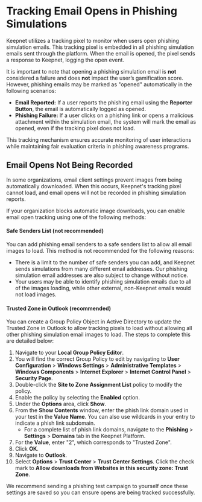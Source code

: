 # Tracking Email Opens in Phishing Simulations

Keepnet utilizes a tracking pixel to monitor when users open phishing simulation emails. This tracking pixel is embedded in all phishing simulation emails sent through the platform. When the email is opened, the pixel sends a response to Keepnet, logging the open event.

It is important to note that opening a phishing simulation email is **not** considered a failure and does **not** impact the user’s gamification score. However, phishing emails may be marked as "opened" automatically in the following scenarios:

* **Email Reported:** If a user reports the phishing email using the **Reporter Button**, the email is automatically logged as opened.
* **Phishing Failure:** If a user clicks on a phishing link or opens a malicious attachment within the simulation email, the system will mark the email as opened, even if the tracking pixel does not load.

This tracking mechanism ensures accurate monitoring of user interactions while maintaining fair evaluation criteria in phishing awareness programs.

## Email Opens Not Being Recorded

In some organizations, email client settings prevent images from being automatically downloaded. When this occurs, Keepnet's tracking pixel cannot load, and email opens will not be recorded in phishing simulation reports.

If your organization blocks automatic image downloads, you can enable email open tracking using one of the following methods:

#### Safe Senders List (not recommended) <a href="#h_01hhzbstr3357bgzfne1837nc5" id="h_01hhzbstr3357bgzfne1837nc5"></a>

You can add phishing email senders to a safe senders list to allow all email images to load. This method is not recommended for the following reasons:

* There is a limit to the number of safe senders you can add, and Keepnet sends simulations from many different email addresses. Our phishing simulation email addresses are also subject to change without notice.&#x20;
* Your users may be able to identify phishing simulation emails due to all of the images loading, while other external, non-Keepnet emails would not load images.&#x20;

#### Trusted Zone in Outlook (recommended) <a href="#h_01hhzbvxf62d5r1rnb2jmpyk5g" id="h_01hhzbvxf62d5r1rnb2jmpyk5g"></a>

You can create a Group Policy Object in Active Directory to update the Trusted Zone in Outlook to allow tracking pixels to load without allowing all other phishing simulation email images to load. The steps to complete this are detailed below:

1. Navigate to your **Local Group Policy Editor**.
2. You will find the correct Group Policy to edit by navigating to **User Configuration** > **Windows Settings** > **Administrative Templates** > **Windows Components** > **Internet Explorer** > **Internet Control Panel** > **Security Page**.
3. Double-click the **Site to Zone Assignment List** policy to modify the policy.
4. Enable the policy by selecting the **Enabled** option.
5. Under the **Options** area, click **Show**.
6. From the **Show Contents** window, enter the phish link domain used in your test in the **Value Name**. You can also use wildcards in your entry to indicate a phish link subdomain.
   * For a complete list of phish link domains, navigate to the **Phishing** > **Settings** > **Domains** tab in the Keepnet Platform.&#x20;
7. For the **Value**, enter "2", which corresponds to "Trusted Zone".&#x20;
8. Click **OK**.
9. Navigate to **Outlook**.
10. Select **Options** > **Trust Center** > **Trust Center Settings**. Click the check mark to **Allow downloads from Websites in this security zone: Trust Zone**.

We recommend sending a phishing test campaign to yourself once these settings are saved so you can ensure opens are being tracked successfully.
